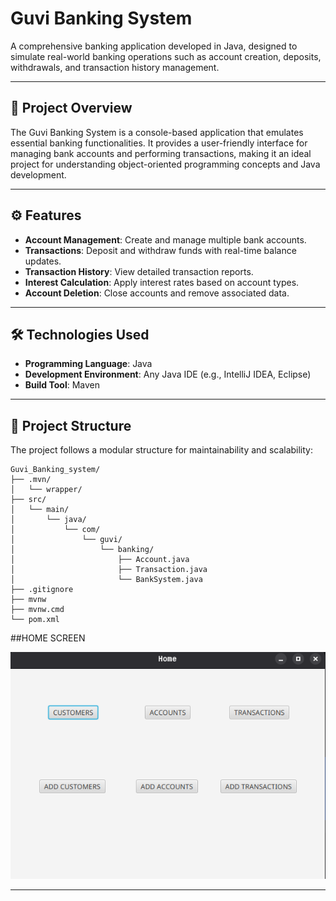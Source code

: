 # Guvi Banking System

A comprehensive banking application developed in Java, designed to simulate real-world banking operations such as account creation, deposits, withdrawals, and transaction history management.

---

## 🧠 Project Overview

The Guvi Banking System is a console-based application that emulates essential banking functionalities. It provides a user-friendly interface for managing bank accounts and performing transactions, making it an ideal project for understanding object-oriented programming concepts and Java development.

---

## ⚙️ Features

* **Account Management**: Create and manage multiple bank accounts.
* **Transactions**: Deposit and withdraw funds with real-time balance updates.
* **Transaction History**: View detailed transaction reports.
* **Interest Calculation**: Apply interest rates based on account types.
* **Account Deletion**: Close accounts and remove associated data.

---

## 🛠️ Technologies Used

* **Programming Language**: Java
* **Development Environment**: Any Java IDE (e.g., IntelliJ IDEA, Eclipse)
* **Build Tool**: Maven

---

## 📁 Project Structure

The project follows a modular structure for maintainability and scalability:

```
Guvi_Banking_system/
├── .mvn/
│   └── wrapper/
├── src/
│   └── main/
│       └── java/
│           └── com/
│               └── guvi/
│                   └── banking/
│                       ├── Account.java
│                       ├── Transaction.java
│                       └── BankSystem.java
├── .gitignore
├── mvnw
├── mvnw.cmd
└── pom.xml
```
##HOME SCREEN

![Home](Imgs/HOME.png)

---

